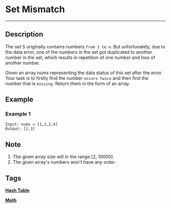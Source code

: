 # Set Mismatch
-----
## Description
The set S originally contains numbers ```from 1 to n```. But unfortunately, due to the data error, one of the numbers in the set got duplicated to another number in the set, which results in repetition of one number and loss of another number.

Given an array nums representing the data status of this set after the error. Your task is to firstly find the number ```occurs twice``` and then find the number that is ```missing```. Return them in the form of an array.

## Example
### Example 1
```
Input: nums = [1,2,2,4]
Output: [2,3]
```

## Note
1. The given array size will in the range [2, 10000].
2. The given array's numbers won't have any order.

## Tags
**[Hash Table](https://leetcode.com/tag/hash-table)**

**[Math](https://leetcode.com/tag/math)**
